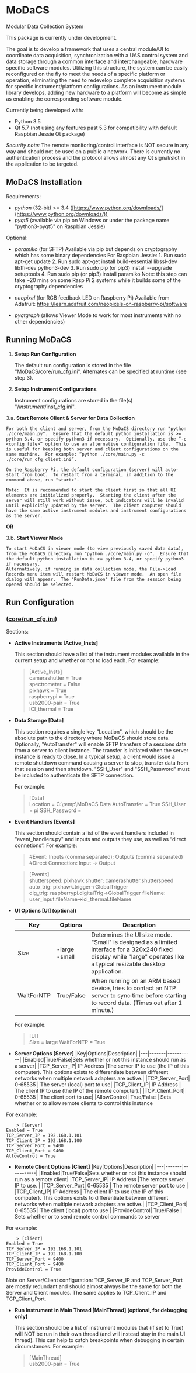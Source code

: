 # MoDaCS
Modular Data Collection System


This package is currently under development.

The goal is to develop a framework that uses a central module/UI to coordinate data acquisition, synchronization with a UAS control system and data storage through a common interface and interchangeable, hardware specific software modules.  Utilizing this structure, the system can be easily reconfigured on the fly to meet the needs of a specific platform or operation, eliminating the need to redevelop complete acquisition systems for specific instrument/platform configurations.  As an instrument module library develops, adding new hardware to a platform will become as simple as enabling the corresponding software module.

Currently being developed with:
- Python 3.5
- Qt 5.7 (not using any features past 5.3 for compatibility with default Raspbian Jessie Qt package)


*Security note:* The remote monitoring/control interface is NOT secure in any way and should not be used on a public a network.  There is currently no authentication process and the protocol allows almost any Qt signal/slot in the application to be targeted.


## MoDaCS Installation

Requirements:

- *python* (32-bit) >= 3.4 ([https://www.python.org/downloads/](https://www.python.org/downloads/))
- *pyqt5* (available via pip on Windows or under the package name "python3-pyqt5" on Raspbian Jessie)

Optional:

- *paramiko* (for SFTP)
	Available via pip but depends on cryptography which has some binary dependencies
	For Raspbian Jessie:
		1. Run sudo apt-get update
		2. Run sudo apt-get install build-essential libssl-dev libffi-dev python3-dev
		3. Run sudo pip (or pip3) install --upgrade setuptools
		4. Run sudo pip (or pip3) install paramiko
			Note: this step can take ~20 mins on some Rasp Pi 2 systems while it builds some of the cryptography dependencies
			
- *neopixel* (for RGB feedback LED on Raspberry Pi)
	Available from Adafruit: https://learn.adafruit.com/neopixels-on-raspberry-pi/software

- *pyqtgraph* (allows Viewer Mode to work for most instruments with no other dependencies)

	
## Running MoDaCS

1. **Setup Run Configuration**

	The default run configuration is stored in the file "MoDaCS/core/run_cfg.ini".  Alternates can be specified at runtime (see step 3).

2. **Setup Instrument Configurations**

	Instrument configurations are stored in the file(s) "/*instrument*/inst_cfg.ini".

3.a. **Start Remote Client & Server for Data Collection**

    For both the client and server, from the MoDaCS directory run "python ./core/main.py".  Ensure that the default python installation is >= python 3.4, or specify python3 if necessary.  Optionally, use the “-c <config file>” option to use an alternative configuration file.  This is useful for keeping both server and client configurations on the same machine.  For example: “python ./core/main.py -c ./core/run_cfg_client.ini”.

	On the Raspberry Pi, the default configuration (server) will auto-start from boot.  To restart from a terminal, in addition to the command above, run "startx".

	Note:  It is recommended to start the client first so that all UI elements are initialized properly.  Starting the client after the server will still work without issue, but indicators will be invalid until explicitly updated by the server.  The client computer should have the same active instrument modules and instrument configurations as the server.

**OR**
	
3.b. **Start Viewer Mode**

	To start MoDaCS in viewer mode (to view previously saved data data), from the MoDaCS directory run "python ./core/main.py -o".  Ensure that the default python installation is >= python 3.4, or specify python3 if necessary.
	Alternatively, if running in data collection mode, the File->Load Records menu item will restart MoDaCS in viewer mode.  An open file dialog will appear.  The "RunData.json" file from the session being opened should be selected.
	
## Run Configuration
### ([core/run_cfg.ini](core/run_cfg.ini))

Sections:
- **Active Instruments [Active_Insts]**
	
    This section should have a list of the instrument modules available in the current setup and whether or not to load each.  For example:

  >[Active_Insts]  
  camerashutter = True  
  spectrometer = False  
  pixhawk = True  
  raspberrypi = True  
  usb2000-pair = True  
  ICI_thermal = True  

- **Data Storage [Data]**

    This section requires a single key "Location", which should be the absolute path to the directory where MoDaCS should store data.  Optionally, "AutoTransfer" will enable SFTP transfers of a sessions data from a server to client instance.
	The transfer is initiated when the server instance is ready to close.  In a typical setup, a client would issue a remote shutdown command causing a server to stop, transfer data from that session and then shutdown.
	"SSH_User" and "SSH_Password" must be included to authenticate the SFTP connection.
	
	For example:  

    > [Data]  
    > Location = C:\\temp\\MoDaCS Data
	> AutoTransfer = True
    > SSH_User = pi
    > SSH_Password = <your password here>

- **Event Handlers [Events]**

    This section should contain a list of the event handlers included in "event_handlers.py" and inputs and outputs they use, as well as “direct connetions”.  For example:  

    > \#Event: Inputs (comma separated); Outputs (comma separated)  
    > \#Direct Connection: Input -> Output  
    
    > [Events]  
    shutterspeed: pixhawk.shutter; camerashutter.shutterspeed  
    auto_trig: pixhawk.trigger->GlobalTrigger  
    dig_trig: raspberrypi.digitalTrig->GlobalTrigger
	fileName: user_input.fileName->ici_thermal.fileName

- **UI Options \[UI\] (optional)**
	
	|Key|Options|Description|
	|---|-------|-----------|
	|Size|-large <br> -small|Determines the UI size mode.  "Small" is designed as a limited interface for a 320x240 fixed display while "large" operates like a typical resizable desktop application.|
	|WaitForNTP|True/False|When running on an ARM based device, tries to contact an NTP server to sync time before starting to record data.  (Times out after 1 minute.)|

	For example:

    > [UI]  
    Size = large
	WaitForNTP = True

- **Server Options  [Server]**
	|Key|Options|Description|
	|---|-------|-----------|
	|Enabled|True/False|Sets whether or not this instance should run as a server|
	|TCP_Server_IP| IP Address |The server IP to use (the IP of this computer).  This options exists to differentiate between different networks when multiple network adapters are active.|
	|TCP_Server_Port| 0-65535 | The server (local) port to use|
	|TCP_Client_IP| IP Address |  The client IP to use (the IP of the remote computer).|
	|TCP_Client_Port| 0-65535 | The client port to use|
	|AllowControl| True/False | Sets whether or to allow remote clients to control this instance  
	
For example:
    
		> [Server]  
	Enabled = True
	TCP_Server_IP = 192.168.1.101
	TCP_Client_IP = 192.168.1.100
	TCP_Server_Port = 9400
	TCP_Client_Port = 9400
	AllowControl = True

- **Remote Client Options  [Client]**
	|Key|Options|Description|
	|---|-------|-----------|
	|Enabled|True/False|Sets whether or not this instance should run as a remote client|
	|TCP_Server_IP| IP Address |The remote server IP to use. |
	|TCP_Server_Port| 0-65535 | The remote server port to use |
	|TCP_Client_IP| IP Address | The client IP to use (the IP of this computer).  This options exists to differentiate between different networks when multiple network adapters are active.|
	|TCP_Client_Port| 0-65535 | The client (local) port to use |
	|ProvideControl| True/False | Sets whether or to send remote control commands to server
 
For example:

		> [Client]  
	Enabled = True
	TCP_Server_IP = 192.168.1.101
	TCP_Client_IP = 192.168.1.100
	TCP_Server_Port = 9400
	TCP_Client_Port = 9400 
    ProvideControl = True
	
Note on Server/Client configuration: TCP_Server_IP and TCP_Server_Port are mostly redundant and should almost always be the same for both the Server and Client modules.  The same applies to TCP_Client_IP and TCP_Client_Port.


- **Run Instrument in Main Thread \[MainThread\] (optional, for debugging only)**

    This section should be a list of instrument modules that (if set to True) will NOT be run in their own thread (and will instead stay in the main UI thread).  This can help to catch breakpoints when debugging in certain circumstances.  For example:

    > [MainThread]  
    usb2000-pair = True

	